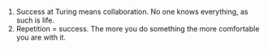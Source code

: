 1. Success at Turing means collaboration. No one knows everything, as such is
   life.
2. Repetition = success. The more you do something the more comfortable you
   are with it.
